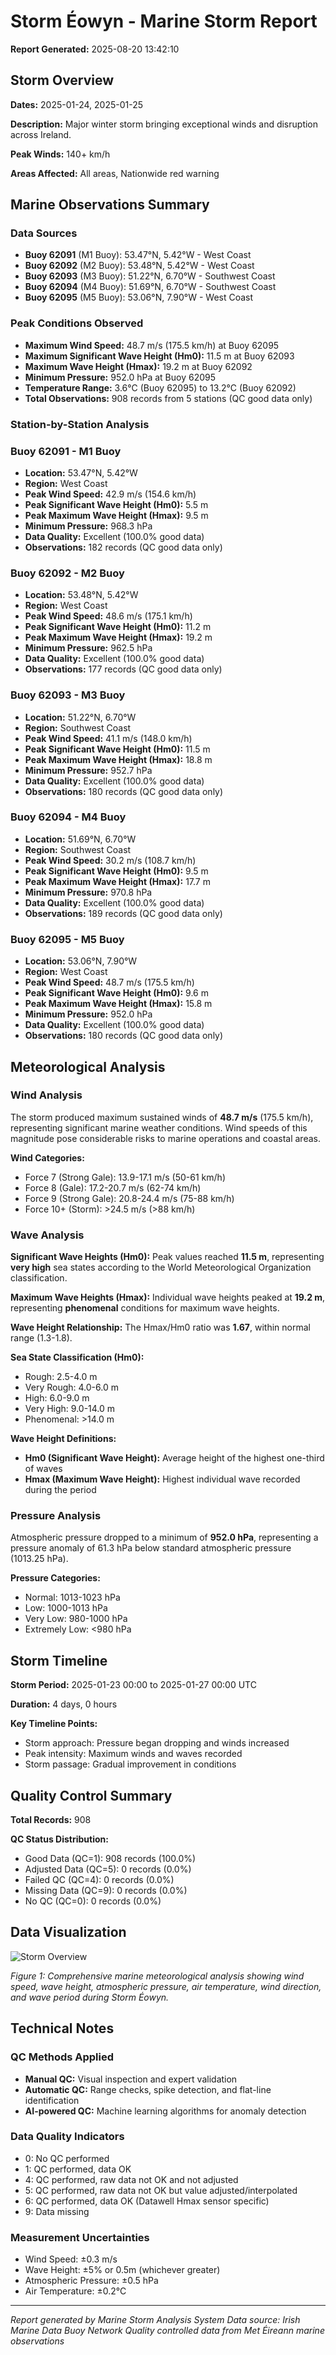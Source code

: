 # Storm Éowyn - Marine Storm Report

**Report Generated:** 2025-08-20 13:42:10

## Storm Overview

**Dates:** 2025-01-24, 2025-01-25

**Description:** Major winter storm bringing exceptional winds and disruption across Ireland.

**Peak Winds:** 140+ km/h

**Areas Affected:** All areas, Nationwide red warning

## Marine Observations Summary

### Data Sources
- **Buoy 62091** (M1 Buoy): 53.47°N, 5.42°W - West Coast
- **Buoy 62092** (M2 Buoy): 53.48°N, 5.42°W - West Coast
- **Buoy 62093** (M3 Buoy): 51.22°N, 6.70°W - Southwest Coast
- **Buoy 62094** (M4 Buoy): 51.69°N, 6.70°W - Southwest Coast
- **Buoy 62095** (M5 Buoy): 53.06°N, 7.90°W - West Coast

### Peak Conditions Observed

- **Maximum Wind Speed:** 48.7 m/s (175.5 km/h) at Buoy 62095
- **Maximum Significant Wave Height (Hm0):** 11.5 m at Buoy 62093
- **Maximum Wave Height (Hmax):** 19.2 m at Buoy 62092
- **Minimum Pressure:** 952.0 hPa at Buoy 62095
- **Temperature Range:** 3.6°C (Buoy 62095) to 13.2°C (Buoy 62092)
- **Total Observations:** 908 records from 5 stations (QC good data only)


### Station-by-Station Analysis

### Buoy 62091 - M1 Buoy
- **Location:** 53.47°N, 5.42°W
- **Region:** West Coast
- **Peak Wind Speed:** 42.9 m/s (154.6 km/h)
- **Peak Significant Wave Height (Hm0):** 5.5 m  
- **Peak Maximum Wave Height (Hmax):** 9.5 m
- **Minimum Pressure:** 968.3 hPa
- **Data Quality:** Excellent (100.0% good data)
- **Observations:** 182 records (QC good data only)


### Buoy 62092 - M2 Buoy
- **Location:** 53.48°N, 5.42°W
- **Region:** West Coast
- **Peak Wind Speed:** 48.6 m/s (175.1 km/h)
- **Peak Significant Wave Height (Hm0):** 11.2 m  
- **Peak Maximum Wave Height (Hmax):** 19.2 m
- **Minimum Pressure:** 962.5 hPa
- **Data Quality:** Excellent (100.0% good data)
- **Observations:** 177 records (QC good data only)


### Buoy 62093 - M3 Buoy
- **Location:** 51.22°N, 6.70°W
- **Region:** Southwest Coast
- **Peak Wind Speed:** 41.1 m/s (148.0 km/h)
- **Peak Significant Wave Height (Hm0):** 11.5 m  
- **Peak Maximum Wave Height (Hmax):** 18.8 m
- **Minimum Pressure:** 952.7 hPa
- **Data Quality:** Excellent (100.0% good data)
- **Observations:** 180 records (QC good data only)


### Buoy 62094 - M4 Buoy
- **Location:** 51.69°N, 6.70°W
- **Region:** Southwest Coast
- **Peak Wind Speed:** 30.2 m/s (108.7 km/h)
- **Peak Significant Wave Height (Hm0):** 9.5 m  
- **Peak Maximum Wave Height (Hmax):** 17.7 m
- **Minimum Pressure:** 970.8 hPa
- **Data Quality:** Excellent (100.0% good data)
- **Observations:** 189 records (QC good data only)


### Buoy 62095 - M5 Buoy
- **Location:** 53.06°N, 7.90°W
- **Region:** West Coast
- **Peak Wind Speed:** 48.7 m/s (175.5 km/h)
- **Peak Significant Wave Height (Hm0):** 9.6 m  
- **Peak Maximum Wave Height (Hmax):** 15.8 m
- **Minimum Pressure:** 952.0 hPa
- **Data Quality:** Excellent (100.0% good data)
- **Observations:** 180 records (QC good data only)


## Meteorological Analysis

### Wind Analysis

The storm produced maximum sustained winds of **48.7 m/s** (175.5 km/h), representing significant marine weather conditions. Wind speeds of this magnitude pose considerable risks to marine operations and coastal areas.

**Wind Categories:**
- Force 7 (Strong Gale): 13.9-17.1 m/s (50-61 km/h)
- Force 8 (Gale): 17.2-20.7 m/s (62-74 km/h)  
- Force 9 (Strong Gale): 20.8-24.4 m/s (75-88 km/h)
- Force 10+ (Storm): >24.5 m/s (>88 km/h)


### Wave Analysis  

**Significant Wave Heights (Hm0):** Peak values reached **11.5 m**, representing **very high** sea states according to the World Meteorological Organization classification.

**Maximum Wave Heights (Hmax):** Individual wave heights peaked at **19.2 m**, representing **phenomenal** conditions for maximum wave heights.

**Wave Height Relationship:** The Hmax/Hm0 ratio was **1.67**, within normal range (1.3-1.8).

**Sea State Classification (Hm0):**
- Rough: 2.5-4.0 m
- Very Rough: 4.0-6.0 m
- High: 6.0-9.0 m
- Very High: 9.0-14.0 m
- Phenomenal: >14.0 m

**Wave Height Definitions:**
- **Hm0 (Significant Wave Height):** Average height of the highest one-third of waves
- **Hmax (Maximum Wave Height):** Highest individual wave recorded during the period


### Pressure Analysis

Atmospheric pressure dropped to a minimum of **952.0 hPa**, representing a pressure anomaly of 61.3 hPa below standard atmospheric pressure (1013.25 hPa).

**Pressure Categories:**
- Normal: 1013-1023 hPa
- Low: 1000-1013 hPa
- Very Low: 980-1000 hPa  
- Extremely Low: <980 hPa


## Storm Timeline

**Storm Period:** 2025-01-23 00:00 to 2025-01-27 00:00 UTC

**Duration:** 4 days, 0 hours

**Key Timeline Points:**
- Storm approach: Pressure began dropping and winds increased
- Peak intensity: Maximum winds and waves recorded
- Storm passage: Gradual improvement in conditions


## Quality Control Summary

**Total Records:** 908

**QC Status Distribution:**
- Good Data (QC=1): 908 records (100.0%)
- Adjusted Data (QC=5): 0 records (0.0%)
- Failed QC (QC=4): 0 records (0.0%)
- Missing Data (QC=9): 0 records (0.0%)
- No QC (QC=0): 0 records (0.0%)


## Data Visualization

![Storm Overview](Storm_Éowyn_overview.png)

*Figure 1: Comprehensive marine meteorological analysis showing wind speed, wave height, atmospheric pressure, air temperature, wind direction, and wave period during Storm Éowyn.*

## Technical Notes

### QC Methods Applied
- **Manual QC:** Visual inspection and expert validation
- **Automatic QC:** Range checks, spike detection, and flat-line identification  
- **AI-powered QC:** Machine learning algorithms for anomaly detection

### Data Quality Indicators
- 0: No QC performed
- 1: QC performed, data OK
- 4: QC performed, raw data not OK and not adjusted
- 5: QC performed, raw data not OK but value adjusted/interpolated
- 6: QC performed, data OK (Datawell Hmax sensor specific)
- 9: Data missing

### Measurement Uncertainties
- Wind Speed: ±0.3 m/s
- Wave Height: ±5% or 0.5m (whichever greater)
- Atmospheric Pressure: ±0.5 hPa
- Air Temperature: ±0.2°C

---

*Report generated by Marine Storm Analysis System*
*Data source: Irish Marine Data Buoy Network*
*Quality controlled data from Met Éireann marine observations*
